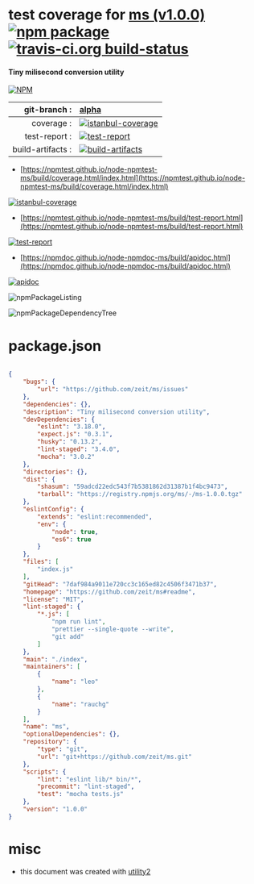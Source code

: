 # test coverage for  [ms (v1.0.0)](https://github.com/zeit/ms#readme)  [![npm package](https://img.shields.io/npm/v/npmtest-ms.svg?style=flat-square)](https://www.npmjs.org/package/npmtest-ms) [![travis-ci.org build-status](https://api.travis-ci.org/npmtest/node-npmtest-ms.svg)](https://travis-ci.org/npmtest/node-npmtest-ms)
#### Tiny milisecond conversion utility

[![NPM](https://nodei.co/npm/ms.png?downloads=true&downloadRank=true&stars=true)](https://www.npmjs.com/package/ms)

| git-branch : | [alpha](https://github.com/npmtest/node-npmtest-ms/tree/alpha)|
|--:|:--|
| coverage : | [![istanbul-coverage](https://npmtest.github.io/node-npmtest-ms/build/coverage.badge.svg)](https://npmtest.github.io/node-npmtest-ms/build/coverage.html/index.html)|
| test-report : | [![test-report](https://npmtest.github.io/node-npmtest-ms/build/test-report.badge.svg)](https://npmtest.github.io/node-npmtest-ms/build/test-report.html)|
| build-artifacts : | [![build-artifacts](https://npmtest.github.io/node-npmtest-ms/glyphicons_144_folder_open.png)](https://github.com/npmtest/node-npmtest-ms/tree/gh-pages/build)|

- [https://npmtest.github.io/node-npmtest-ms/build/coverage.html/index.html](https://npmtest.github.io/node-npmtest-ms/build/coverage.html/index.html)

[![istanbul-coverage](https://npmtest.github.io/node-npmtest-ms/build/screenCapture.buildCi.browser.%252Ftmp%252Fbuild%252Fcoverage.lib.html.png)](https://npmtest.github.io/node-npmtest-ms/build/coverage.html/index.html)

- [https://npmtest.github.io/node-npmtest-ms/build/test-report.html](https://npmtest.github.io/node-npmtest-ms/build/test-report.html)

[![test-report](https://npmtest.github.io/node-npmtest-ms/build/screenCapture.buildCi.browser.%252Ftmp%252Fbuild%252Ftest-report.html.png)](https://npmtest.github.io/node-npmtest-ms/build/test-report.html)

- [https://npmdoc.github.io/node-npmdoc-ms/build/apidoc.html](https://npmdoc.github.io/node-npmdoc-ms/build/apidoc.html)

[![apidoc](https://npmdoc.github.io/node-npmdoc-ms/build/screenCapture.buildCi.browser.%252Ftmp%252Fbuild%252Fapidoc.html.png)](https://npmdoc.github.io/node-npmdoc-ms/build/apidoc.html)

![npmPackageListing](https://npmtest.github.io/node-npmtest-ms/build/screenCapture.npmPackageListing.svg)

![npmPackageDependencyTree](https://npmtest.github.io/node-npmtest-ms/build/screenCapture.npmPackageDependencyTree.svg)



# package.json

```json

{
    "bugs": {
        "url": "https://github.com/zeit/ms/issues"
    },
    "dependencies": {},
    "description": "Tiny milisecond conversion utility",
    "devDependencies": {
        "eslint": "3.18.0",
        "expect.js": "0.3.1",
        "husky": "0.13.2",
        "lint-staged": "3.4.0",
        "mocha": "3.0.2"
    },
    "directories": {},
    "dist": {
        "shasum": "59adcd22edc543f7b5381862d31387b1f4bc9473",
        "tarball": "https://registry.npmjs.org/ms/-/ms-1.0.0.tgz"
    },
    "eslintConfig": {
        "extends": "eslint:recommended",
        "env": {
            "node": true,
            "es6": true
        }
    },
    "files": [
        "index.js"
    ],
    "gitHead": "7daf984a9011e720cc3c165ed82c4506f3471b37",
    "homepage": "https://github.com/zeit/ms#readme",
    "license": "MIT",
    "lint-staged": {
        "*.js": [
            "npm run lint",
            "prettier --single-quote --write",
            "git add"
        ]
    },
    "main": "./index",
    "maintainers": [
        {
            "name": "leo"
        },
        {
            "name": "rauchg"
        }
    ],
    "name": "ms",
    "optionalDependencies": {},
    "repository": {
        "type": "git",
        "url": "git+https://github.com/zeit/ms.git"
    },
    "scripts": {
        "lint": "eslint lib/* bin/*",
        "precommit": "lint-staged",
        "test": "mocha tests.js"
    },
    "version": "1.0.0"
}
```



# misc
- this document was created with [utility2](https://github.com/kaizhu256/node-utility2)
